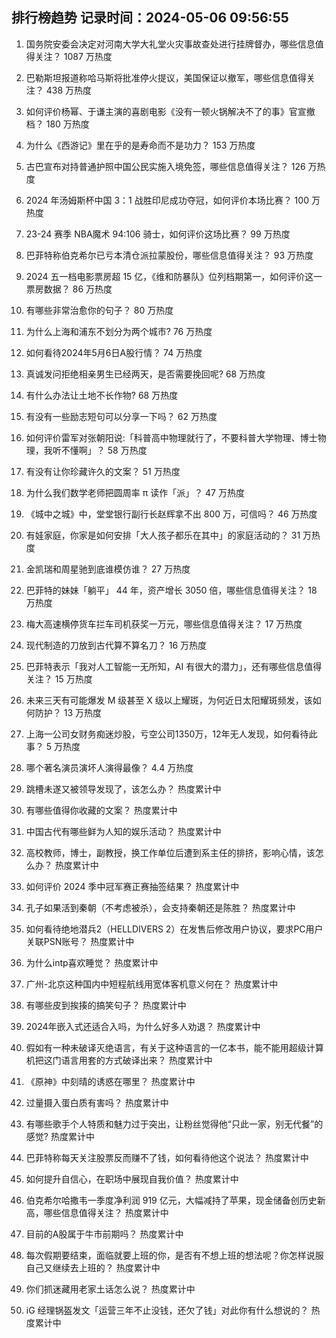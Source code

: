 
## 排行榜趋势 记录时间：2024-05-06 09:56:55
  
  1. 国务院安委会决定对河南大学大礼堂火灾事故查处进行挂牌督办，哪些信息值得关注？ 1087 万热度
    
  2. 巴勒斯坦报道称哈马斯将批准停火提议，美国保证以撤军，哪些信息值得关注？ 438 万热度
    
  3. 如何评价杨幂、于谦主演的喜剧电影《没有一顿火锅解决不了的事》官宣撤档？ 180 万热度
    
  4. 为什么《西游记》里在乎的是寿命而不是功力？ 153 万热度
    
  5. 古巴宣布对持普通护照中国公民实施入境免签，哪些信息值得关注？ 126 万热度
    
  6. 2024 年汤姆斯杯中国 3：1 战胜印尼成功夺冠，如何评价本场比赛？ 100 万热度
    
  7. 23-24 赛季 NBA魔术 94:106 骑士，如何评价这场比赛？ 99 万热度
    
  8. 巴菲特称伯克希尔已亏本清仓派拉蒙股份，哪些信息值得关注？ 93 万热度
    
  9. 2024 五一档电影票房超 15 亿，《维和防暴队》位列档期第一，如何评价这一票房数据？ 86 万热度
    
  10. 有哪些非常治愈你的句子？ 80 万热度
    
  11. 为什么上海和浦东不划分为两个城市? 76 万热度
    
  12. 如何看待2024年5月6日A股行情？ 74 万热度
    
  13. 真诚发问拒绝相亲男生已经两天，是否需要挽回呢? 68 万热度
    
  14. 有什么办法让土地不长作物? 68 万热度
    
  15. 有没有一些励志短句可以分享一下吗？ 62 万热度
    
  16. 如何评价雷军对张朝阳说:「科普高中物理就行了，不要科普大学物理、博士物理，我听不懂啊」？ 58 万热度
    
  17. 有没有让你珍藏许久的文案？ 51 万热度
    
  18. 为什么我们数学老师把圆周率 π 读作「派」？ 47 万热度
    
  19. 《城中之城》中，堂堂银行副行长赵辉拿不出 800 万，可信吗？ 46 万热度
    
  20. 有娃家庭，你家是如何安排「大人孩子都乐在其中」的家庭活动的？ 31 万热度
    
  21. 金凯瑞和周星驰到底谁模仿谁？ 27 万热度
    
  22. 巴菲特的妹妹「躺平」 44 年，资产增长 3050 倍，哪些信息值得关注？ 18 万热度
    
  23. 梅大高速横停货车拦车司机获奖一万元，哪些信息值得关注？ 17 万热度
    
  24. 现代制造的刀放到古代算不算名刀？ 16 万热度
    
  25. 巴菲特表示「我对人工智能一无所知，AI 有很大的潜力」，还有哪些信息值得关注？ 15 万热度
    
  26. 未来三天有可能爆发 M 级甚至 X 级以上耀斑，为何近日太阳耀斑频发，该如何防护？ 13 万热度
    
  27. 上海一公司女财务痴迷炒股，亏空公司1350万，12年无人发现，如何看待此事？ 5 万热度
    
  28. 哪个著名演员演坏人演得最像？ 4.4 万热度
    
  29. 跳槽未遂又被领导发现了，该怎么办？ 热度累计中
    
  30. 有哪些值得你收藏的文案？ 热度累计中
    
  31. 中国古代有哪些鲜为人知的娱乐活动？ 热度累计中
    
  32. 高校教师，博士，副教授，换工作单位后遭到系主任的排挤，影响心情，该怎么办？ 热度累计中
    
  33. 如何评价 2024 季中冠军赛正赛抽签结果？ 热度累计中
    
  34. 孔子如果活到秦朝（不考虑被杀），会支持秦朝还是陈胜？ 热度累计中
    
  35. 如何看待绝地潜兵2（HELLDIVERS 2）在发售后修改用户协议，要求PC用户关联PSN账号？ 热度累计中
    
  36. 为什么intp喜欢睡觉？ 热度累计中
    
  37. 广州-北京这种国内中短程航线用宽体客机意义何在？ 热度累计中
    
  38. 有哪些皮到挨揍的搞笑句子？ 热度累计中
    
  39. 2024年嵌入式还适合入吗，为什么好多人劝退？ 热度累计中
    
  40. 假如有一种未破译灭绝语言，有关于这种语言的一亿本书，能不能用超级计算机把这门语言用套的方式破译出来？ 热度累计中
    
  41. 《原神》中刻晴的诱惑在哪里？ 热度累计中
    
  42. 过量摄入蛋白质有害吗？ 热度累计中
    
  43. 有哪些歌手个人特质和魅力过于突出，让粉丝觉得他“只此一家，别无代餐”的感觉? 热度累计中
    
  44. 巴菲特称每天关注股票反而赚不了钱，如何看待他这个说法？ 热度累计中
    
  45. 如何提升自信心，在职场中展现自我价值？ 热度累计中
    
  46. 伯克希尔哈撒韦一季度净利润 919 亿元，大幅减持了苹果，现金储备创历史新高，哪些信息值得关注？ 热度累计中
    
  47. 目前的A股属于牛市前期吗？ 热度累计中
    
  48. 每次假期要结束，面临就要上班的你，是否有不想上班的想法呢？你怎样说服自己又继续去上班的？ 热度累计中
    
  49. 你们抓迷藏用老家土话怎么说？ 热度累计中
    
  50. iG 经理锅盔发文「运营三年不止没钱，还欠了钱」对此你有什么想说的？ 热度累计中
    